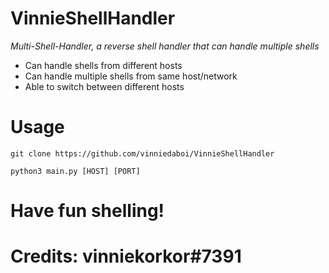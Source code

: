 # VinnieShellHandler
*Multi-Shell-Handler, a reverse shell handler that can handle multiple shells*

* Can handle shells from different hosts
* Can handle multiple shells from same host/network
* Able to switch between different hosts

# Usage 

```
git clone https://github.com/vinniedaboi/VinnieShellHandler
```

```
python3 main.py [HOST] [PORT]
```

# Have fun shelling!

# Credits: vinniekorkor#7391

